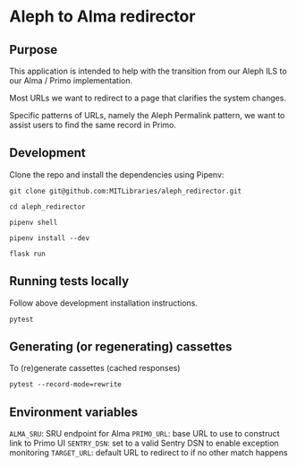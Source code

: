 # Aleph to Alma redirector

## Purpose

This application is intended to help with the transition from our Aleph ILS to
our Alma / Primo implementation.

Most URLs we want to redirect to a page that clarifies the system changes.

Specific patterns of URLs, namely the Aleph Permalink pattern, we want to
assist users to find the same record in Primo.

## Development

Clone the repo and install the dependencies using Pipenv:

```shell
git clone git@github.com:MITLibraries/aleph_redirector.git

cd aleph_redirector

pipenv shell

pipenv install --dev

flask run
```

## Running tests locally

Follow above development installation instructions.

`pytest`

## Generating (or regenerating) cassettes

To (re)generate cassettes (cached responses)

`pytest --record-mode=rewrite`

## Environment variables

  `ALMA_SRU`: SRU endpoint for Alma
  `PRIMO_URL`: base URL to use to construct link to Primo UI
  `SENTRY_DSN`: set to a valid Sentry DSN to enable exception monitoring
  `TARGET_URL`: default URL to redirect to if no other match happens
